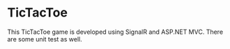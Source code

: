 # TicTacToe

This TicTacToe game is developed using SignalR and ASP.NET MVC. There are some unit test as well.
